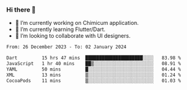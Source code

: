 ### Hi there 👋

<!--
**devcat37/devcat37** is a ✨ _special_ ✨ repository because its `README.md` (this file) appears on your GitHub profile.-->


- 🔭 I’m currently working on Chimicum application.
- 🌱 I’m currently learning Flutter/Dart.
- 👯 I’m looking to collaborate with UI designers.
<!-- - 🤔 I’m looking for help with ... -->

<!--START_SECTION:waka-->

```txt
From: 26 December 2023 - To: 02 January 2024

Dart         15 hrs 47 mins  █████████████████████░░░░   83.98 %
JavaScript   1 hr 40 mins    ██▒░░░░░░░░░░░░░░░░░░░░░░   08.91 %
YAML         50 mins         █░░░░░░░░░░░░░░░░░░░░░░░░   04.44 %
XML          13 mins         ▒░░░░░░░░░░░░░░░░░░░░░░░░   01.24 %
CocoaPods    11 mins         ▒░░░░░░░░░░░░░░░░░░░░░░░░   01.03 %
```

<!--END_SECTION:waka-->
